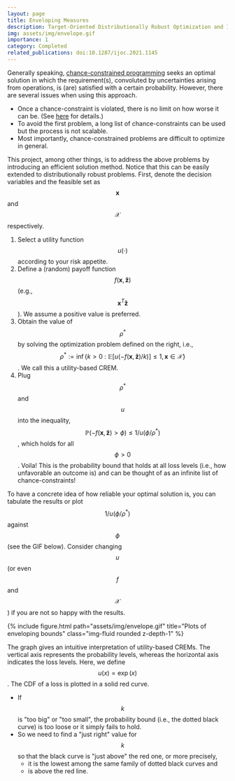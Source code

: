 ```yaml
---
layout: page
title: Enveloping Measures
description: Target-Oriented Distributionally Robust Optimization and Its Applications to Surgery Allocation
img: assets/img/envelope.gif
importance: 1
category: Completed
related_publications: doi:10.1287/ijoc.2021.1145
---
```


Generally speaking, [chance-constrained programming](https://doi.org/10.1287/mnsc.6.1.73) seeks an optimal solution in which the requirement(s), convoluted by uncertainties arising from operations, is (are) satisfied with a certain probability. However, there are several issues when using this approach.

- Once a chance-constraint is violated, there is no limit on how worse it can be. (See [here](https://www.risk.net/risk-magazine/technical-paper/1506669/var-versus-expected-shortfall) for details.)
- To avoid the first problem, a long list of chance-constraints can be used but the process is not scalable.
- Most importantly, chance-constrained problems are difficult to optimize in general.

This project, among other things, is to address the above problems by introducing an efficient solution method. Notice that this can be easily extended to distributionally robust problems. First, denote the decision variables and the feasible set as $$\mathbf{x}$$ and $$\mathcal{X}$$ respectively.

1. Select a utility function $$u(\cdot)$$ according to your risk appetite.
2. Define a (random) payoff function $$f(\mathbf{x}, \mathbf{\tilde{z}})$$ (e.g., $$\mathbf{x}^T \mathbf{\tilde{z}}$$). We assume a positive value is preferred. 
3. Obtain the value of $$\rho^\ast$$ by solving the optimization problem defined on the right, i.e., $$\rho^\ast := \inf \{k > 0 ~:~ \mathbb{E}[u(-f(\mathbf{x}, \mathbf{\tilde{z}}) / k)] \leq 1, \mathbf{x} \in \mathcal{X} \}$$. We call this a utility-based CREM.
4. Plug $$\rho^\ast$$ and $$u$$ into the inequality, $$\mathbb{P}(-f(\mathbf{x}, \mathbf{\tilde{z}}) > \phi) \leq 1 / u(\phi / \rho^\ast)$$, which holds for all $$\phi > 0$$. Voila! This is the probability bound that holds at all loss levels (i.e., how unfavorable an outcome is) and can be thought of as an infinite list of chance-constraints! 

To have a concrete idea of how reliable your optimal solution is, you can tabulate the results or plot $$1 / u(\phi / \rho^\ast)$$ against $$\phi$$ (see the GIF below). Consider changing $$u$$ (or even $$f$$ and $$\mathcal{X}$$) if you are not so happy with the results.

<div class="row">
    <div class="col-sm-3 mt-md-0">
    </div>
    <div class="col-sm-6 mt-md-0">
        {% include figure.html path="assets/img/envelope.gif" title="Plots of enveloping bounds" class="img-fluid rounded z-depth-1" %}
    </div>
    <div class="col-sm-3 mt-md-0">
    </div>
</div>

The graph gives an intuitive interpretation of utility-based CREMs. The vertical axis represents the probability levels, whereas the horizontal axis indicates the loss levels. Here, we define $$u(x) = \exp(x)$$. The CDF of a loss is plotted in a solid red curve.

- If $$k$$ is "too big" or "too small", the probability bound (i.e., the dotted black curve) is too loose or it simply fails to hold.
- So we need to find a "just right" value for $$k$$ so that the black curve is "just above" the red one, or more precisely, 
    - it is the lowest among the same family of dotted black curves and 
    - is above the red line.
